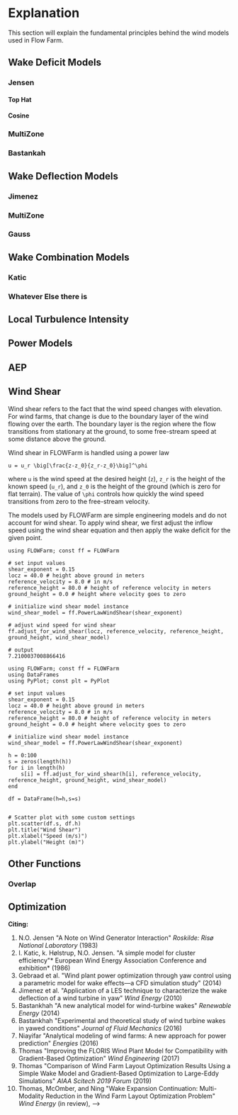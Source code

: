 # Explanation
This section will explain the fundamental principles behind the wind models used in Flow Farm.

## Wake Deficit Models
### Jensen
#### Top Hat
#### Cosine
### MultiZone
### Bastankah

## Wake Deflection Models
### Jimenez 
### MultiZone
### Gauss

## Wake Combination Models
### Katic
### Whatever Else there is 

## Local Turbulence Intensity

## Power Models

## AEP

## Wind Shear
Wind shear refers to the fact that the wind speed changes with elevation. For wind farms, that change is due to the boundary layer of the wind flowing over the earth. The boundary layer is the region where the flow transitions from stationary at the ground, to some free-stream speed at some distance above the ground. 

Wind shear in FLOWFarm is handled using a power law

``u = u_r \big[\frac{z-z_0}{z_r-z_0}\big]^\phi``

where ``u`` is the wind speed at the desired height (``z``), ``z_r`` is the height of the known speed (``u_r``), and ``z_0`` is the height of the ground (which is zero for flat terrain). The value of ``\phi`` controls how quickly the wind speed transitions from zero to the free-stream velocity.

The models used by FLOWFarm are simple engineering models and do not account for wind shear. To apply wind shear, we first adjust the inflow speed using the wind shear equation and then apply the wake deficit for the given point. 

```jldoctest
using FLOWFarm; const ff = FLOWFarm

# set input values
shear_exponent = 0.15
locz = 40.0 # height above ground in meters
reference_velocity = 8.0 # in m/s
reference_height = 80.0 # height of reference velocity in meters
ground_height = 0.0 # height where velocity goes to zero

# initialize wind shear model instance
wind_shear_model = ff.PowerLawWindShear(shear_exponent)

# adjust wind speed for wind shear
ff.adjust_for_wind_shear(locz, reference_velocity, reference_height, ground_height, wind_shear_model)

# output
7.2100037008866416
```

```@example index
using FLOWFarm; const ff = FLOWFarm
using DataFrames
using PyPlot; const plt = PyPlot

# set input values
shear_exponent = 0.15
locz = 40.0 # height above ground in meters
reference_velocity = 8.0 # in m/s
reference_height = 80.0 # height of reference velocity in meters
ground_height = 0.0 # height where velocity goes to zero

# initialize wind shear model instance
wind_shear_model = ff.PowerLawWindShear(shear_exponent)

h = 0:100
s = zeros(length(h))
for i in length(h)
    s[i] = ff.adjust_for_wind_shear(h[i], reference_velocity, reference_height, ground_height, wind_shear_model)
end

df = DataFrame(h=h,s=s)


# Scatter plot with some custom settings
plt.scatter(df.s, df.h)
plt.title("Wind Shear")
plt.xlabel("Speed (m/s)")
plt.ylabel("Height (m)")
```

## Other Functions
### Overlap 

## Optimization

**Citing:**
1. N.O. Jensen "A Note on Wind Generator Interaction" *Roskilde: Risø National Laboratory* (1983)
2. I. Katic, k. Hølstrup, N.O. Jensen. "A simple model for cluster efficiency"* European Wind Energy Association Conference and exhibition* (1986) 
3. Gebraad et al. "Wind plant power optimization through yaw control using a parametric model for wake effects—a CFD simulation study" (2014) 
4. Jimenez et al. "Application of a LES technique to characterize the wake deflection of a wind turbine in yaw" *Wind Energy* (2010)
5. Bastankhah "A new analytical model for wind-turbine wakes" *Renewable Energy* (2014)
6. Bastankhah "Experimental and theoretical study of wind turbine wakes in yawed conditions" *Journal of Fluid Mechanics* (2016)
7. Niayifar "Analytical modeling of wind farms: A new approach for power prediction" *Energies* (2016)
8. Thomas "Improving the FLORIS Wind Plant Model for Compatibility with Gradient-Based Optimization" *Wind Engineering* (2017)
9. Thomas "Comparison of Wind Farm Layout Optimization Results Using a Simple Wake Model and Gradient-Based Optimization to Large-Eddy Simulations" *AIAA Scitech 2019 Forum* (2019)
10. Thomas, McOmber, and Ning "Wake Expansion Continuation: Multi-Modality Reduction in the Wind Farm Layout Optimization Problem" *Wind Energy* (in review), -->
